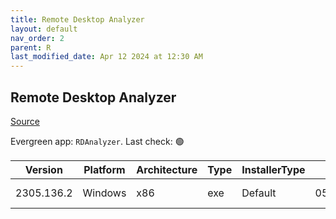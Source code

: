 ```yaml
---
title: Remote Desktop Analyzer
layout: default
nav_order: 2
parent: R
last_modified_date: Apr 12 2024 at 12:30 AM
---
```


## Remote Desktop Analyzer

[Source](https://rdanalyzer.com/)

Evergreen app: `RDAnalyzer`. Last check: 🟢

| Version    | Platform | Architecture | Type | InstallerType | Date       | Size    | URI                                                                                                                                                                                          |
| ---------- | -------- | ------------ | ---- | ------------- | ---------- | ------- | -------------------------------------------------------------------------------------------------------------------------------------------------------------------------------------------- |
| 2305.136.2 | Windows  | x86          | exe  | Default       | 05/14/2021 | 2866656 | [https://github.com/RDAnalyzer/release/releases/download/2305.136.2/RemoteDisplayAnalyzer.exe](https://github.com/RDAnalyzer/release/releases/download/2305.136.2/RemoteDisplayAnalyzer.exe) |
